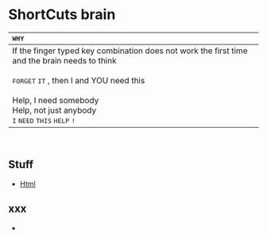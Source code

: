 # ShortCuts brain

| <kbd>**WHY**</kbd> |
|:-|
|If the finger typed key combination does not work the first time and the brain needs to think<br><br><kbd>FORGET</kbd> <kbd>IT</kbd> , then I and YOU need this<br><br>Help, I need somebody<br>Help, not just anybody<br><kbd>I</kbd> <kbd>NEED</kbd> <kbd>THIS</kbd> <kbd>HELP</kbd> <kbd>!</kbd>|

<br/>


## Stuff

* [Html](%23Html.md)


## xxx

* []()
